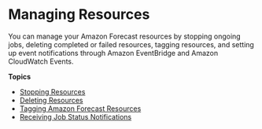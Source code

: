 # Managing Resources<a name="manage-resources"></a>

 You can manage your Amazon Forecast resources by stopping ongoing jobs, deleting completed or failed resources, tagging resources, and setting up event notifications through Amazon EventBridge and Amazon CloudWatch Events\. 

**Topics**
+ [Stopping Resources](stop-resource.md)
+ [Deleting Resources](delete-resource.md)
+ [Tagging Amazon Forecast Resources](tagging-forecast-resources.md)
+ [Receiving Job Status Notifications](notifications.md)